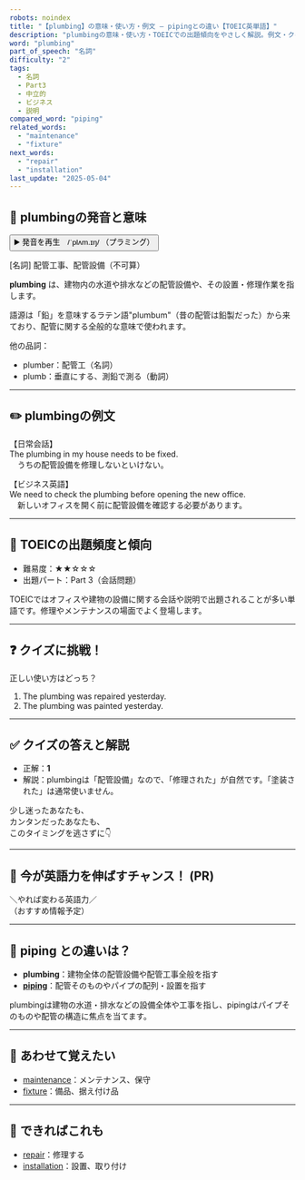 ```yaml
---
robots: noindex
title: "【plumbing】の意味・使い方・例文 ― pipingとの違い【TOEIC英単語】"
description: "plumbingの意味・使い方・TOEICでの出題傾向をやさしく解説。例文・クイズ付きでpipingとの違いもわかりやすく学べます。"
word: "plumbing"
part_of_speech: "名詞"
difficulty: "2"
tags:
  - 名詞
  - Part3
  - 中立的
  - ビジネス
  - 説明
compared_word: "piping"
related_words:
  - "maintenance"
  - "fixture"
next_words:
  - "repair"
  - "installation"
last_update: "2025-05-04"
---
```


## 🔰 plumbingの発音と意味

<button class="play-audio" onclick="playTTS('plumbing')">
  <span class="play-audio-main">
    ▶️ 発音を再生　/ˈplʌm.ɪŋ/
  </span>
  <span class="play-audio-sub">
    （プラミング）
  </span>
</button>

[名詞] 配管工事、配管設備（不可算）

**plumbing** は、建物内の水道や排水などの配管設備や、その設置・修理作業を指します。

語源は「鉛」を意味するラテン語"plumbum"（昔の配管は鉛製だった）から来ており、配管に関する全般的な意味で使われます。

他の品詞：  
- plumber：配管工（名詞）
- plumb：垂直にする、測鉛で測る（動詞）

---

## ✏️ plumbingの例文

【日常会話】  
The plumbing in my house needs to be fixed.  
　うちの配管設備を修理しないといけない。

【ビジネス英語】  
We need to check the plumbing before opening the new office.  
　新しいオフィスを開く前に配管設備を確認する必要があります。

---

## 🎯 TOEICの出題頻度と傾向

- 難易度：★★☆☆☆
- 出題パート：Part 3（会話問題）

TOEICではオフィスや建物の設備に関する会話や説明で出題されることが多い単語です。修理やメンテナンスの場面でよく登場します。

---

## ❓ クイズに挑戦！

正しい使い方はどっち？

1. The plumbing was repaired yesterday.  
2. The plumbing was painted yesterday.

---

## ✅ クイズの答えと解説

- 正解：**1**
- 解説：plumbingは「配管設備」なので、「修理された」が自然です。「塗装された」は通常使いません。

少し迷ったあなたも、  
カンタンだったあなたも、  
このタイミングを逃さずに👇️

---

## 🚀 今が英語力を伸ばすチャンス！ (PR)

<div class="info-center">
＼やれば変わる英語力／<br>  
（おすすめ情報予定）
</div>

---

## 🤔  piping との違いは？

- **plumbing**：建物全体の配管設備や配管工事全般を指す
- **[piping](/word/piping/)**：配管そのものやパイプの配列・設置を指す

plumbingは建物の水道・排水などの設備全体や工事を指し、pipingはパイプそのものや配管の構造に焦点を当てます。

---

## 🧩 あわせて覚えたい

- [maintenance](/word/maintenance/)：メンテナンス、保守
- [fixture](/word/fixture/)：備品、据え付け品

---

## 📖 できればこれも

- [repair](/word/repair/)：修理する
- [installation](/word/installation/)：設置、取り付け

<!-- cvid: aid09_bid28 -->
